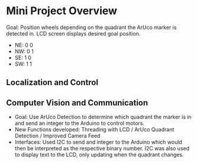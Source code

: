 # Mini Project Overview
Goal: Position wheels depending on the quadrant the ArUco marker is detected in. LCD screen displays desired goal position.
- NE: 0 0
- NW: 0 1
- SE: 1 0
- SW: 1 1

## Localization and Control

## Computer Vision and Communication
- Goal: Use ArUco Detection to determine which quadrant the marker is in and send an integer to the Arduino to control motors.
- New Functions developed: Threading with LCD / ArUco Quadrant Detection / Improved Camera Feed
- Interfaces: Used I2C to send and integer to the Arduino which would then be interpreted as the respective binary number. I2C was also used to display text to the LCD, only updating when the quadrant changes.
